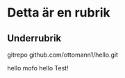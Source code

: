 # Detta är en rubrik
## Underrubrik

gitrepo
github.com/ottomann1/hello.git

 hello mofo
hello
Test!
